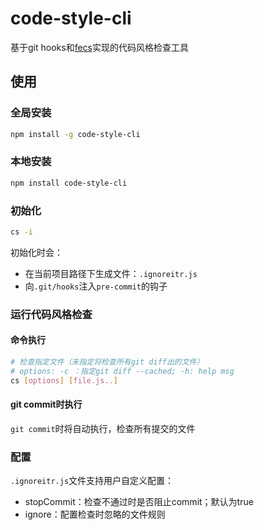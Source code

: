 
# code-style-cli

基于git hooks和[fecs](https://github.com/ecomfe/fecs)实现的代码风格检查工具

## 使用

### 全局安装

```sh
npm install -g code-style-cli
```

### 本地安装

```sh
npm install code-style-cli
```

### 初始化

```sh
cs -i
```

初始化时会：

- 在当前项目路径下生成文件：`.ignoreitr.js`
- 向`.git/hooks`注入`pre-commit`的钩子


### 运行代码风格检查
#### 命令执行
```sh
# 检查指定文件（未指定将检查所有git diff出的文件）
# options: -c ：指定git diff --cached; -h: help msg
cs [options] [file.js..]  
```

#### git commit时执行
`git commit`时将自动执行，检查所有提交的文件

### 配置
`.ignoreitr.js`文件支持用户自定义配置：
- stopCommit：检查不通过时是否阻止commit；默认为true
- ignore：配置检查时忽略的文件规则